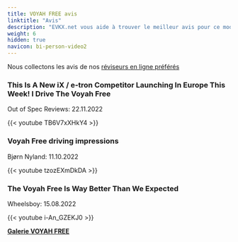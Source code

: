```yaml
---
title: VOYAH FREE avis
linktitle: "Avis"
description: "EVKX.net vous aide à trouver le meilleur avis pour ce modèle."
weight: 6
hidden: true
navicon: bi-person-video2
---
```

Nous collectons les avis de nos [réviseurs en ligne préférés](../../../../../guides/evreviewers/)

<div class="container text-center shadow p-2 pe-4 mb-5 bg-body-tertiary rounded border">
<h3>This Is A New iX / e-tron Competitor Launching In Europe This Week! I Drive The Voyah Free</h3>
<p>Out of Spec Reviews: 22.11.2022</p>

{{< youtube TB6V7xXHkY4 >}}

</div>
<div class="container text-center shadow p-2 pe-4 mb-5 bg-body-tertiary rounded border">
<h3>Voyah Free driving impressions</h3>
<p>Bjørn Nyland: 11.10.2022</p>

{{< youtube tzozEXmDkDA >}}

</div>
<div class="container text-center shadow p-2 pe-4 mb-5 bg-body-tertiary rounded border">
<h3>The Voyah Free Is Way Better Than We Expected</h3>
<p>Wheelsboy: 15.08.2022</p>

{{< youtube i-An_GZEKJ0 >}}

</div>
<div class="mt-3 mb-3">
<a href="../gallery/" class="text-decoration-none text-black">
<strong><i class="bi-arrow-left"></i>Galerie  </strong>
</a>
<a href="../" class="text-decoration-none text-black float-end">
<strong>VOYAH FREE <i class="bi-arrow-right"></i></strong>
</a>
</div>
